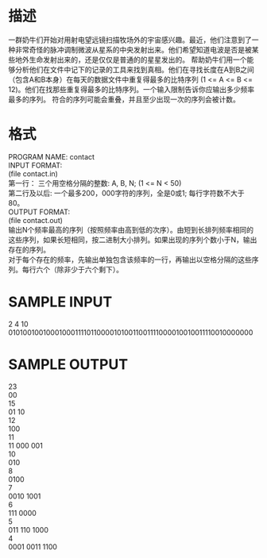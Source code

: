 描述
====
一群奶牛们开始对用射电望远镜扫描牧场外的宇宙感兴趣。最近，他们注意到了一种非常奇怪的脉冲调制微波从星系的中央发射出来。他们希望知道电波是否是被某些地外生命发射出来的，还是仅仅是普通的的星星发出的。
帮助奶牛们用一个能够分析他们在文件中记下的记录的工具来找到真相。他们在寻找长度在A到B之间（包含A和B本身）在每天的数据文件中重复得最多的比特序列 (1 <= A <= B <= 12)。他们在找那些重复得最多的比特序列。一个输入限制告诉你应输出多少频率最多的序列。
符合的序列可能会重叠，并且至少出现一次的序列会被计数。

格式
====
PROGRAM NAME: contact  
INPUT FORMAT:  
(file contact.in)  
第一行： 三个用空格分隔的整数: A, B, N; (1 <= N < 50)  
第二行及以后: 一个最多200，000字符的序列，全是0或1; 每行字符数不大于80。  
OUTPUT FORMAT:  
(file contact.out)  
输出N个频率最高的序列（按照频率由高到低的次序）。由短到长排列频率相同的这些序列，如果长短相同，按二进制大小排列。如果出现的序列个数小于N，输出存在的序列。  
对于每个存在的频率，先输出单独包含该频率的一行，再输出以空格分隔的这些序列。每行六个（除非少于六个剩下）。  

SAMPLE INPUT
============
2 4 10  
01010010010001000111101100001010011001111000010010011110010000000

SAMPLE OUTPUT
=============
23  
00  
15  
01 10  
12  
100  
11  
11 000 001  
10  
010  
8  
0100  
7  
0010 1001  
6  
111 0000  
5  
011 110 1000  
4  
0001 0011 1100  
